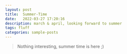 ```yaml
---
layout: post
title:  Summer-Time 
date:   2022-03-27 17:20:16
description: march & april, looking forward to summer
tags: fluff 
categories: sample-posts
---
```


<blockquote>
    Nothing interesting, summer time is here ;)
</blockquote>
